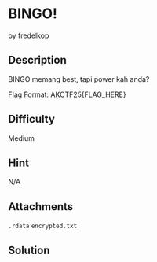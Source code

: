 # BINGO!
by fredelkop

## Description
BINGO memang best, tapi power kah anda?

Flag Format: AKCTF25{FLAG_HERE}

## Difficulty
Medium

## Hint
N/A

## Attachments
`.rdata` `encrypted.txt`

## Solution